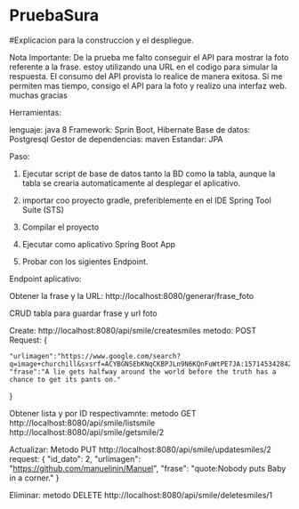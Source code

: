 # PruebaSura
#Explicacion para la construccion y el despliegue.


Nota Importante: De la prueba me falto conseguir el API para mostrar la foto referente a la frase. estoy utilizando una URL en el codigo para simular la respuesta.
El consumo del API provista lo realice de manera exitosa.
Si me permiten mas tiempo, consigo el API para la foto y realizo una interfaz web.
muchas gracias

Herramientas:

lenguaje: java 8
Framework: Sprin Boot, Hibernate
Base de datos: Postgresql
Gestor de dependencias: maven
Estandar: JPA


Paso:
1. Ejecutar script de base de datos tanto la BD como la tabla, aunque la tabla se crearia automaticamente al desplegar el aplicativo.

2. importar coo proyecto gradle, preferiblemente en el IDE Spring Tool Suite (STS)

3. Compilar el proyecto

4. Ejecutar como aplicativo Spring Boot App

5. Probar con los sigientes Endpoint.



Endpoint aplicativo:

Obtener la frase y la URL:
http://localhost:8080/generar/frase_foto

CRUD tabla para guardar frase y url foto

Create:
http://localhost:8080/api/smile/createsmiles metodo: POST
Request: 
{
   	
   	"urlimagen":"https://www.google.com/search?q=image+churchill&sxsrf=ACYBGNSEbKNqCKBPJLn9N6KQnFuWtPE7JA:1571453428424&tbm=isch&source=iu&ictx=1&fir=Jw6QOPi0",
	"frase":"A lie gets halfway around the world before the truth has a chance to get its pants on."
	
}



Obtener lista y por ID respectivamnte:  metodo GET
http://localhost:8080/api/smile/listsmile
http://localhost:8080/api/smile/getsmile/2


Actualizar:  Metodo PUT
http://localhost:8080/api/smile/updatesmiles/2
request:
{
    "id_dato": 2,
    "urlimagen": "https://github.com/manuelinin/Manuel",
    "frase": "quote:Nobody puts Baby in a corner."
}


Eliminar: metodo DELETE
http://localhost:8080/api/smile/deletesmiles/1
